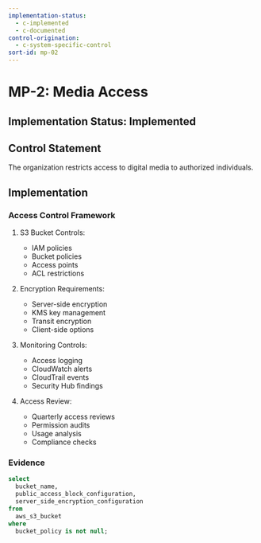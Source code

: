 ```yaml
---
implementation-status:
  - c-implemented
  - c-documented
control-origination:
  - c-system-specific-control
sort-id: mp-02
---
```


# MP-2: Media Access

## Implementation Status: Implemented

## Control Statement

The organization restricts access to digital media to authorized individuals.

## Implementation

### Access Control Framework

1. S3 Bucket Controls:
   - IAM policies
   - Bucket policies
   - Access points
   - ACL restrictions

2. Encryption Requirements:
   - Server-side encryption
   - KMS key management
   - Transit encryption
   - Client-side options

3. Monitoring Controls:
   - Access logging
   - CloudWatch alerts
   - CloudTrail events
   - Security Hub findings

4. Access Review:
   - Quarterly access reviews
   - Permission audits
   - Usage analysis
   - Compliance checks

### Evidence

```sql
select 
  bucket_name,
  public_access_block_configuration,
  server_side_encryption_configuration
from 
  aws_s3_bucket
where 
  bucket_policy is not null;
```
